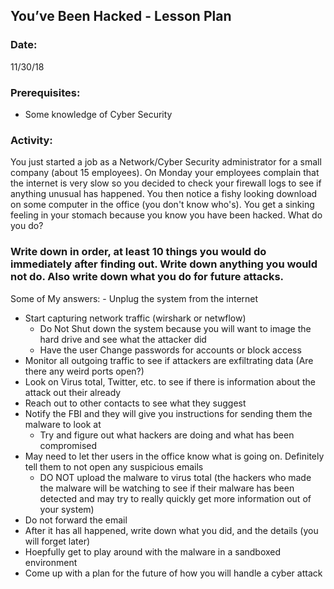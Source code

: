 ## You’ve Been Hacked - Lesson Plan

### Date:
11/30/18

### Prerequisites:
- Some knowledge of Cyber Security 

### Activity:
You just started a job as a Network/Cyber Security administrator for a small company (about 15 employees). On Monday your employees complain that the internet is very slow so you decided to check your firewall logs to see if anything unusual has happened. You then notice a fishy looking download on some computer in the office (you don't know who's). You get a sinking feeling in your stomach because you know you have been hacked. What do you do?  

### Write down in order, at least 10 things you would do immediately after finding out. Write down anything you would not do. Also write down what you do for future attacks.



Some of My answers:
	- Unplug the system from the internet
  - Start capturing network traffic (wirshark or netwflow) 
	- Do Not Shut down the system because you will want to image the hard drive and see what the attacker did
	- Have the user Change passwords for accounts or block access
  - Monitor all outgoing traffic to see if attackers are exfiltrating data (Are there any weird ports open?)
  - Look on Virus total, Twitter, etc. to see if there is information about the attack out their already
  - Reach out to other contacts to see what they suggest
  - Notify the FBI and they will give you instructions for sending them the malware to look at 
	- Try and figure out what hackers are doing and what has been compromised
  - May need to let ther users in the office know what is going on. Definitely tell them to not open any suspicious emails
	- DO NOT upload the malware to virus total (the hackers who made the malware will be watching to see if their malware has been detected and may try to really quickly get more information out of your system)
  - Do not forward the email
  - After it has all happened, write down what you did, and the details (you will forget later)
  - Hoepfully get to play around with the malware in a sandboxed environment
  - Come up with a plan for the future of how you will handle a cyber attack
